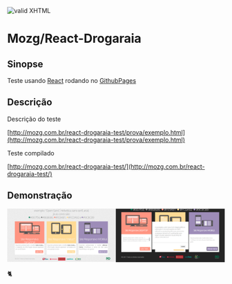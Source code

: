 [checkmark]: https://raw.githubusercontent.com/mozgbrasil/mozgbrasil.github.io/master/assets/images/logos/logo_32_32.png "MOZG"

![valid XHTML][checkmark]

# Mozg/React-Drogaraia

## Sinopse

Teste usando [React](https://react.org/) rodando no [GithubPages](https://pages.github.com/ "GithubPages")

## Descrição

Descrição do teste

[http://mozg.com.br/react-drogaraia-test/prova/exemplo.html](http://mozg.com.br/react-drogaraia-test/prova/exemplo.html)

Teste compilado

[http://mozg.com.br/react-drogaraia-test/](http://mozg.com.br/react-drogaraia-test/)

## Demonstração

![Demo](https://raw.githubusercontent.com/mozgbrasil/react-drogaraia-test/master/horizontally.png)

:cat2:
